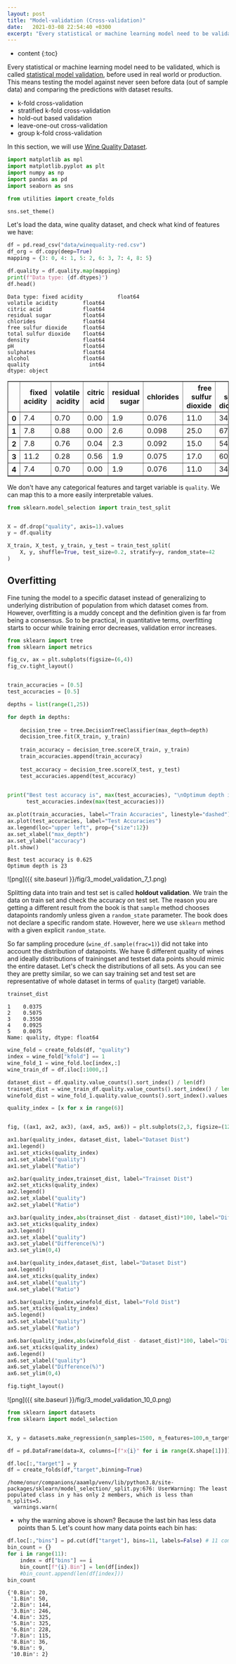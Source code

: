 ```yaml
---
layout: post
title: "Model-validation (Cross-validation)"
date:   2021-03-08 22:54:40 +0300
excerpt: "Every statistical or machine learning model need to be validated, which is called statistical model validation, before used in real world or production. This means testing the model against never seen before data (out of sample data) and comparing the predictions with dataset results."
---
```


* content
{:toc}

Every statistical or machine learning model need to be validated, which is called [statistical model validation](https://en.wikipedia.org/wiki/Statistical_model_validation), before used in real world or production. This means testing the model against never seen before data (out of sample data) and comparing the predictions with dataset results. 

- k-fold cross-validation
- stratified k-fold cross-validation
- hold-out based validation
- leave-one-out cross-validation
- group k-fold cross-validation

In this section, we will use [Wine Quality Dataset](https://archive.ics.uci.edu/ml/datasets/wine+quality).


```python
import matplotlib as mpl
import matplotlib.pyplot as plt
import numpy as np
import pandas as pd
import seaborn as sns

from utilities import create_folds

sns.set_theme()

```

Let's load the data, wine quality dataset, and check what kind of features we have:


```python
df = pd.read_csv("data/winequality-red.csv")
df_org = df.copy(deep=True)
mapping = {3: 0, 4: 1, 5: 2, 6: 3, 7: 4, 8: 5}

df.quality = df.quality.map(mapping)
print(f"Data type: {df.dtypes}")
df.head()
```

    Data type: fixed acidity           float64
    volatile acidity        float64
    citric acid             float64
    residual sugar          float64
    chlorides               float64
    free sulfur dioxide     float64
    total sulfur dioxide    float64
    density                 float64
    pH                      float64
    sulphates               float64
    alcohol                 float64
    quality                   int64
    dtype: object





<div>
<style scoped>
    .dataframe tbody tr th:only-of-type {
        vertical-align: middle;
    }

    .dataframe tbody tr th {
        vertical-align: top;
    }

    .dataframe thead th {
        text-align: right;
    }
</style>
<table border="1" class="dataframe">
  <thead>
    <tr style="text-align: right;">
      <th></th>
      <th>fixed acidity</th>
      <th>volatile acidity</th>
      <th>citric acid</th>
      <th>residual sugar</th>
      <th>chlorides</th>
      <th>free sulfur dioxide</th>
      <th>total sulfur dioxide</th>
      <th>density</th>
      <th>pH</th>
      <th>sulphates</th>
      <th>alcohol</th>
      <th>quality</th>
    </tr>
  </thead>
  <tbody>
    <tr>
      <th>0</th>
      <td>7.4</td>
      <td>0.70</td>
      <td>0.00</td>
      <td>1.9</td>
      <td>0.076</td>
      <td>11.0</td>
      <td>34.0</td>
      <td>0.9978</td>
      <td>3.51</td>
      <td>0.56</td>
      <td>9.4</td>
      <td>2</td>
    </tr>
    <tr>
      <th>1</th>
      <td>7.8</td>
      <td>0.88</td>
      <td>0.00</td>
      <td>2.6</td>
      <td>0.098</td>
      <td>25.0</td>
      <td>67.0</td>
      <td>0.9968</td>
      <td>3.20</td>
      <td>0.68</td>
      <td>9.8</td>
      <td>2</td>
    </tr>
    <tr>
      <th>2</th>
      <td>7.8</td>
      <td>0.76</td>
      <td>0.04</td>
      <td>2.3</td>
      <td>0.092</td>
      <td>15.0</td>
      <td>54.0</td>
      <td>0.9970</td>
      <td>3.26</td>
      <td>0.65</td>
      <td>9.8</td>
      <td>2</td>
    </tr>
    <tr>
      <th>3</th>
      <td>11.2</td>
      <td>0.28</td>
      <td>0.56</td>
      <td>1.9</td>
      <td>0.075</td>
      <td>17.0</td>
      <td>60.0</td>
      <td>0.9980</td>
      <td>3.16</td>
      <td>0.58</td>
      <td>9.8</td>
      <td>3</td>
    </tr>
    <tr>
      <th>4</th>
      <td>7.4</td>
      <td>0.70</td>
      <td>0.00</td>
      <td>1.9</td>
      <td>0.076</td>
      <td>11.0</td>
      <td>34.0</td>
      <td>0.9978</td>
      <td>3.51</td>
      <td>0.56</td>
      <td>9.4</td>
      <td>2</td>
    </tr>
  </tbody>
</table>
</div>



We don't have any categorical features and target variable is `quality`. We can map this to a more easily interpretable values.


```python
from sklearn.model_selection import train_test_split


X = df.drop("quality", axis=1).values
y = df.quality

X_train, X_test, y_train, y_test = train_test_split(
    X, y, shuffle=True, test_size=0.2, stratify=y, random_state=42
)

```

## Overfitting

Fine tuning the model to a specific dataset instead of generalizing to underlying distribution of population from which dataset comes from. However, overfitting is a muddy concept and the definition given is far from being a consensus. So to be practical, in quantitative terms, overfitting starts to occur while training error decreases, validation error increases.


```python
from sklearn import tree
from sklearn import metrics

fig_cv, ax = plt.subplots(figsize=(6,4))
fig_cv.tight_layout()


train_accuracies = [0.5]
test_accuracies = [0.5]

depths = list(range(1,25))

for depth in depths:
    
    decision_tree = tree.DecisionTreeClassifier(max_depth=depth)
    decision_tree.fit(X_train, y_train)
    
    train_accuracy = decision_tree.score(X_train, y_train)
    train_accuracies.append(train_accuracy)
    
    test_accuracy = decision_tree.score(X_test, y_test)
    test_accuracies.append(test_accuracy)
    

print("Best test accuracy is", max(test_accuracies), "\nOptimum depth is",
      test_accuracies.index(max(test_accuracies)))

ax.plot(train_accuracies, label="Train Accuracies", linestyle="dashed")
ax.plot(test_accuracies, label="Test Accuracies")
ax.legend(loc="upper left", prop={"size":12})
ax.set_xlabel("max_depth")
ax.set_ylabel("accuracy")
plt.show()
```

    Best test accuracy is 0.625 
    Optimum depth is 23



    
![png]({{ site.baseurl }}/fig/3_model_validation_7_1.png)
    


Splitting data into train and test set is called **holdout validation**. We train the data on train set and check the accuracy on test set. The reason you are getting a different result from the book is that `sample` method chooses datapoints randomly unless given a `random_state` parameter. The book does not declare a specific random state. However, here we use `sklearn` method with a given explicit `random_state`.

So far sampling procedure (`wine_df.sample(frac=1)`) did not take into account the distribution of datapoints. We have 6 different quality of wines and ideally distributions of trainingset and testset data points should mimic the entire dataset. Let's check the distributions of all sets. As you can see they are pretty similar, so we can say training set and test set are representative of whole dataset in terms of `quality` (target) variable.


```python
trainset_dist
```




    1    0.0375
    2    0.5075
    3    0.3550
    4    0.0925
    5    0.0075
    Name: quality, dtype: float64




```python
wine_fold = create_folds(df, "quality")
index = wine_fold["kfold"] == 1
wine_fold_1 = wine_fold.loc[index,:]
wine_train_df = df.iloc[:1000,:]

dataset_dist = df.quality.value_counts().sort_index() / len(df)
trainset_dist = wine_train_df.quality.value_counts().sort_index() / len(wine_train_df)
winefold_dist = wine_fold_1.quality.value_counts().sort_index().values / len(wine_fold_1)

quality_index = [x for x in range(6)]


fig, ((ax1, ax2, ax3), (ax4, ax5, ax6)) = plt.subplots(2,3, figsize=(12,8))

ax1.bar(quality_index, dataset_dist, label="Dataset Dist")
ax1.legend()
ax1.set_xticks(quality_index)
ax1.set_xlabel("quality")
ax1.set_ylabel("Ratio")

ax2.bar(quality_index,trainset_dist, label="Trainset Dist")
ax2.set_xticks(quality_index)
ax2.legend()
ax2.set_xlabel("quality")
ax2.set_ylabel("Ratio")

ax3.bar(quality_index,abs(trainset_dist - dataset_dist)*100, label="Difference", color="red")
ax3.set_xticks(quality_index)
ax3.legend()
ax3.set_xlabel("quality")
ax3.set_ylabel("Difference(%)")
ax3.set_ylim(0,4)

ax4.bar(quality_index,dataset_dist, label="Dataset Dist")
ax4.legend()
ax4.set_xticks(quality_index)
ax4.set_xlabel("quality")
ax4.set_ylabel("Ratio")

ax5.bar(quality_index,winefold_dist, label="Fold Dist")
ax5.set_xticks(quality_index)
ax5.legend()
ax5.set_xlabel("quality")
ax5.set_ylabel("Ratio")

ax6.bar(quality_index,abs(winefold_dist - dataset_dist)*100, label="Difference", color="red")
ax6.set_xticks(quality_index)
ax6.legend()
ax6.set_xlabel("quality")
ax6.set_ylabel("Difference(%)")
ax6.set_ylim(0,4)

fig.tight_layout()
```


    
![png]({{ site.baseurl }}/fig/3_model_validation_10_0.png)
    



```python
from sklearn import datasets
from sklearn import model_selection


X, y = datasets.make_regression(n_samples=1500, n_features=100,n_targets=1, random_state=40)

df = pd.DataFrame(data=X, columns=[f"x{i}" for i in range(X.shape[1])])

df.loc[:,"target"] = y
df = create_folds(df,"target",binning=True)

```

    /home/onur/companions/aaamlp/venv/lib/python3.8/site-packages/sklearn/model_selection/_split.py:676: UserWarning: The least populated class in y has only 2 members, which is less than n_splits=5.
      warnings.warn(


- why the warning above  is shown? Because the last bin has less data points than 5. Let's count how many data points each bin has:


```python
df.loc[:,"bins"] = pd.cut(df["target"], bins=11, labels=False) # 11 comes from Sturge's law
bin_count = {}
for i in range(11):
    index = df["bins"] == i
    bin_count[f"{i}.Bin"] = len(df[index])
    #bin_count.append(len(df[index]))
bin_count
```




    {'0.Bin': 20,
     '1.Bin': 50,
     '2.Bin': 144,
     '3.Bin': 246,
     '4.Bin': 325,
     '5.Bin': 325,
     '6.Bin': 228,
     '7.Bin': 115,
     '8.Bin': 36,
     '9.Bin': 9,
     '10.Bin': 2}


